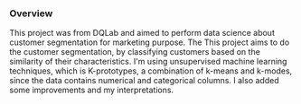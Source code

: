 ### Overview
This project was from DQLab and aimed to perform data science about customer segmentation for marketing purpose. 
The This project aims to do the customer segmentation, by classifying customers based on the similarity of their characteristics. 
I'm using unsupervised machine learning techniques, which is K-prototypes, a combination of k-means and k-modes, since the data contains numerical and categorical columns.
I also added some improvements and my interpretations.
